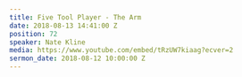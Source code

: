 ```yaml
---
title: Five Tool Player - The Arm
date: 2018-08-13 14:41:00 Z
position: 72
speaker: Nate Kline
media: https://www.youtube.com/embed/tRzUW7kiaag?ecver=2
sermon_date: 2018-08-12 10:00:00 Z
---
```


